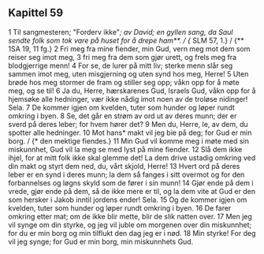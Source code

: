 ## Kapittel 59

1 Til sangmesteren; "Forderv ikke"*; av David; en gyllen sang, da Saul sendte folk som tok vare på huset for å drepe ham**. / {* SLM 57, 1.} / {** 1SA 19, 11 fg.}
2 Fri meg fra mine fiender, min Gud, vern meg mot dem som reiser seg imot meg,
3 fri meg fra dem som gjør urett, og frels meg fra blodgjerrige menn!
4 For se, de lurer på mitt liv; sterke menn slår seg sammen imot meg, uten misgjerning og uten synd hos meg, Herre!
5 Uten brøde hos meg stormer de fram og stiller seg opp; våkn opp for å møte meg, og se til!
6 Ja du, Herre, hærskarenes Gud, Israels Gud, våkn opp for å hjemsøke alle hedninger, vær ikke nådig imot noen av de troløse nidinger! Sela.
7 De kommer igjen om kvelden, tuter som hunder og løper rundt omkring i byen.
8 Se, det går en strøm av ord ut av deres munn; der er sverd på deres leber; for hvem hører det?
9 Men du, Herre, le, av dem, du spotter alle hedninger.
10 Mot hans* makt vil jeg bie på deg; for Gud er min borg. / {* den mektige fiendes.}
11 Min Gud vil komme meg i møte med sin miskunnhet, Gud vil la meg se med lyst på mine fiender.
12 Slå dem ikke ihjel, for at mitt folk ikke skal glemme det! La dem drive ustadig omkring ved din makt og styrt dem ned, du, vårt skjold, Herre!
13 Hvert ord på deres leber er en synd i deres munn; la dem så fanges i sitt overmot og for den forbannelses og løgns skyld som de fører i sin munn!
14 Gjør ende på dem i vrede, gjør ende på dem, så de ikke mere er til, og la dem vite at Gud er den som hersker i Jakob inntil jordens ender! Sela.
15 Og de kommer igjen om kvelden, tuter som hunder og løper rundt omkring i byen.
16 De farer omkring etter mat; om de ikke blir mette, blir de slik natten over.
17 Men jeg vil synge om din styrke, og jeg vil juble om morgenen over din miskunnhet; for du er min borg og min tilflukt den dag jeg er i nød.
18 Min styrke! For deg vil jeg synge; for Gud er min borg, min miskunnhets Gud.

